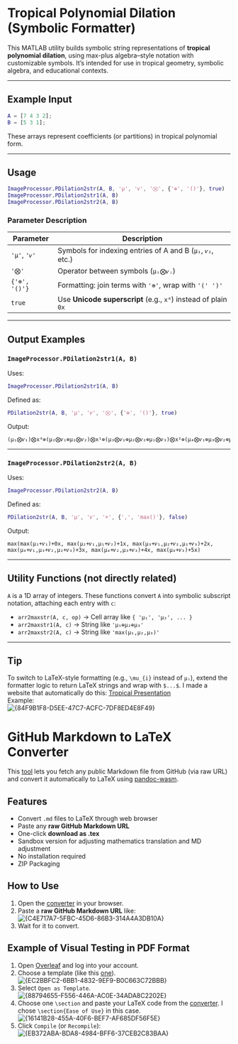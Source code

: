# Tropical Polynomial Dilation (Symbolic Formatter)

This MATLAB utility builds symbolic string representations of **tropical polynomial dilation**, using max-plus algebra–style notation with customizable symbols. It’s intended for use in tropical geometry, symbolic algebra, and educational contexts.

---

## Example Input

```matlab
A = [7 4 3 2];
B = [5 3 1];
```

These arrays represent coefficients (or partitions) in tropical polynomial form.

---

## Usage

```matlab
ImageProcessor.PDilation2str(A, B, 'μ', '𝜈', '⨂', {'⊕', '()'}, true)
ImageProcessor.PDilation2str1(A, B)
ImageProcessor.PDilation2str2(A, B)
```

### Parameter Description

| Parameter           | Description                                                                 |
|---------------------|-----------------------------------------------------------------------------|
| `'μ'`, `'𝜈'`        | Symbols for indexing entries of A and B (`μ₁`, `𝜈₂`, etc.)                  |
| `'⨂'`               | Operator between symbols (`μᵢ⨂𝜈ⱼ`)                                         |
| `{'⊕', '()'}`       | Formatting: join terms with `'⊕'`, wrap with `'(' ')'`                      |
| `true`              | Use **Unicode superscript** (e.g., `x⁰`) instead of plain `0x`              |

---

## Output Examples

### `ImageProcessor.PDilation2str1(A, B)`

Uses:
```matlab
ImageProcessor.PDilation2str1(A, B)
```

Defined as:
```matlab
PDilation2str(A, B, 'μ', '𝜈', '⨂', {'⊕', '()'}, true)
```

Output:
```
(μ₁⨂𝜈₁)⨂x⁰⊕(μ₂⨂𝜈₁⊕μ₁⨂𝜈₂)⨂x¹⊕(μ₃⨂𝜈₁⊕μ₂⨂𝜈₂⊕μ₁⨂𝜈₃)⨂x²⊕(μ₄⨂𝜈₁⊕μ₃⨂𝜈₂⊕μ₂⨂𝜈₃)⨂x³⊕(μ₄⨂𝜈₂⊕μ₃⨂𝜈₃)⨂x⁴⊕(μ₄⨂𝜈₃)⨂x⁵
```

---

### `ImageProcessor.PDilation2str2(A, B)`

Uses:
```matlab
ImageProcessor.PDilation2str2(A, B)
```

Defined as:
```matlab
PDilation2str(A, B, 'μ', '𝜈', '+', {',', 'max()'}, false)
```

Output:
```
max(max(μ₁+𝜈₁)+0x, max(μ₂+𝜈₁,μ₁+𝜈₂)+1x, max(μ₃+𝜈₁,μ₂+𝜈₂,μ₁+𝜈₃)+2x, max(μ₄+𝜈₁,μ₃+𝜈₂,μ₂+𝜈₃)+3x, max(μ₄+𝜈₂,μ₃+𝜈₃)+4x, max(μ₄+𝜈₃)+5x)
```

---

## Utility Functions (not directly related)

`A` is a 1D array of integers. These functions convert `A` into symbolic subscript notation, attaching each entry with `c`:
- `arr2maxstr(A, c, op)` → Cell array like `{ 'μ₁', 'μ₂', ... }`
- `arr2maxstr1(A, c)` → String like `'μ₁⊕μ₂⊕μ₃'`
- `arr2maxstr2(A, c)` → String like `'max(μ₁,μ₂,μ₃)'`

---

## Tip

To switch to LaTeX-style formatting (e.g., `\mu_{i}` instead of `μᵢ`), extend the formatter logic to return LaTeX strings and wrap with `$...$`. I made a website that automatically do this: [Tropical Presentation](https://zedttxj.github.io/Tropical-Geometry-Converter/)  
Example:  
![{84F9B1F8-D5EE-47C7-ACFC-7DF8ED4E8F49}](https://github.com/user-attachments/assets/dbef457f-ae9b-4996-8b2b-ea63b5512daf)

# GitHub Markdown to LaTeX Converter

This [tool](https://zedttxj.github.io//MD-To-LaTex/) lets you fetch any public Markdown file from GitHub (via raw URL) and convert it automatically to LaTeX using [pandoc-wasm](https://github.com/niklasmh/pandoc-wasm).

## Features

- Convert `.md` files to LaTeX through web browser
- Paste any **raw GitHub Markdown URL**
- One-click **download as .tex**
- Sandbox version for adjusting mathematics translation and MD adjustment
- No installation required
- ZIP Packaging

## How to Use

1. Open the [converter](https://zedttxj.github.io//MD-To-LaTex/) in your browser.  
2. Paste a **raw GitHub Markdown URL** like:  
![{C4E717A7-5FBC-45D6-86B3-314A4A3DB10A}](https://github.com/user-attachments/assets/c3304791-0779-41ef-8ed0-894ee3818e48)  
3. Wait for it to convert.

## Example of Visual Testing in PDF Format
1. Open [Overleaf](https://www.overleaf.com/) and log into your account.
2. Choose a template (like this [one](https://www.overleaf.com/latex/templates/ieee-conference-template/grfzhhncsfqn)).  
![{EC2BBFC2-6BB1-4832-9EF9-B0C663C72BBB}](https://github.com/user-attachments/assets/f3f454d0-db18-4837-ad8a-9f19d1b420fc)  
3. Select `Open as Template`.
![{88794655-F556-446A-AC0E-34ADA8C2202E}](https://github.com/user-attachments/assets/2f61c11d-5b79-4284-a877-1edfb97e3cc5)
4. Choose one `\section` and paste your LaTeX code from the [converter](https://zedttxj.github.io//MD-To-LaTex/). I chose `\section{Ease of Use}` in this case.
![{16141B28-455A-40F6-BEF7-AF685DF56F5E}](https://github.com/user-attachments/assets/c83d353a-f74b-4f87-8178-efb2d1f44ea2)
5. Click `Compile` (or `Recompile`):  
![{EB372ABA-BDA8-4984-BFF6-37CEB2C83BAA}](https://github.com/user-attachments/assets/44700280-2e49-496c-b65b-88f55130f271)
